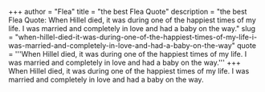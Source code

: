 +++
author = "Flea"
title = "the best Flea Quote"
description = "the best Flea Quote: When Hillel died, it was during one of the happiest times of my life. I was married and completely in love and had a baby on the way."
slug = "when-hillel-died-it-was-during-one-of-the-happiest-times-of-my-life-i-was-married-and-completely-in-love-and-had-a-baby-on-the-way"
quote = '''When Hillel died, it was during one of the happiest times of my life. I was married and completely in love and had a baby on the way.'''
+++
When Hillel died, it was during one of the happiest times of my life. I was married and completely in love and had a baby on the way.
